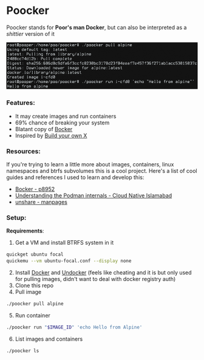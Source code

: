 # Poocker

Poocker stands for **Poor's man Docker**, but can also be interpreted as a
*shittier* version of it

![sample](./resources/sample.png)

### Features:
 - It may create images and run containers
 - 69% chance of breaking your system
 - Blatant copy of [Bocker](https://github.com/p8952/bocker)
 - Inspired by [Build your own X](https://github.com/codecrafters-io/build-your-own-x)

### Resources:

If you're trying to learn a little more about images, containers, linux
namespaces and btrfs subvolumes this is a cool project. Here's a list of cool
guides and references I used to learn and develop this:

 - [Bocker - p8952](https://github.com/p8952/bocker)
 - [Understanding the Podman internals - Cloud Native Islamabad](https://youtu.be/kJnxeinEWyA)
 - [unshare - manpages](https://www.man7.org/linux/man-pages/man1/unshare.1.html)

### Setup:

**Requirements**:

 1. Get a VM and install BTRFS system in it
```sh
quickget ubuntu focal
quickemu --vm ubuntu-focal.conf --display none
```
 2. Install [Docker](https://docs.docker.com/engine/install/ubuntu) and
	[Undocker](https://pypi.org/project/undocker) (feels like cheating and it is
	but only used for pulling images, didn't want to deal with docker registry auth)
 3. Clone this repo
 4. Pull image
```sh
./poocker pull alpine
```
 5. Run container
```sh
./poocker run "$IMAGE_ID" 'echo Hello from Alpine'
```
 6. List images and containers
```sh
./poocker ls
```
